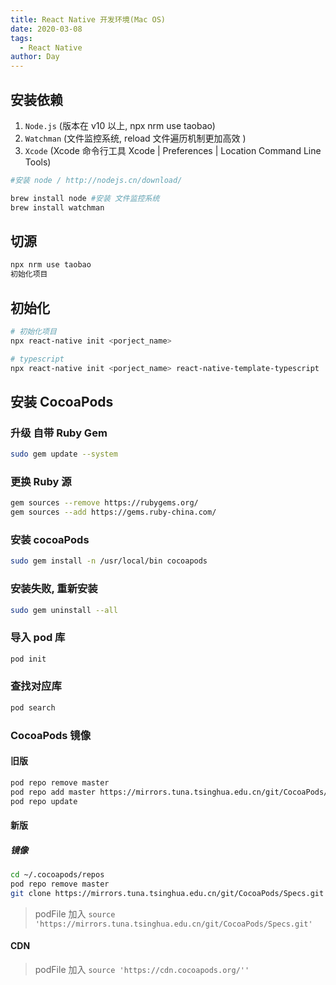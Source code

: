 ```yaml
---
title: React Native 开发环境(Mac OS)
date: 2020-03-08
tags:
  - React Native
author: Day
---
```


## 安装依赖

1. `Node.js` (版本在 v10 以上, npx nrm use taobao)
2. `Watchman` (文件监控系统, reload 文件遍历机制更加高效 )
3. `Xcode` (Xcode 命令行工具 Xcode | Preferences | Location Command Line Tools)

```sh
#安装 node / http://nodejs.cn/download/

brew install node #安装 文件监控系统
brew install watchman
```

## 切源

```sh
npx nrm use taobao
初始化项目

```

## 初始化

```sh
# 初始化项目
npx react-native init <porject_name>

# typescript
npx react-native init <porject_name> react-native-template-typescript
```

## 安装 CocoaPods

### 升级 自带 Ruby Gem

```sh
sudo gem update --system
```

### 更换 Ruby 源

```sh
gem sources --remove https://rubygems.org/
gem sources --add https://gems.ruby-china.com/
```

### 安装 cocoaPods

```sh
sudo gem install -n /usr/local/bin cocoapods
```

### 安装失败, 重新安装

```sh
sudo gem uninstall --all
```

### 导入 pod 库

```sh
pod init
```

### 查找对应库

```sh
pod search
```

### CocoaPods 镜像

#### 旧版

```sh
pod repo remove master
pod repo add master https://mirrors.tuna.tsinghua.edu.cn/git/CocoaPods/Specs.git
pod repo update
```

#### 新版

##### 镜像

```sh
cd ~/.cocoapods/repos
pod repo remove master
git clone https://mirrors.tuna.tsinghua.edu.cn/git/CocoaPods/Specs.git master
```

> podFile 加入 `source 'https://mirrors.tuna.tsinghua.edu.cn/git/CocoaPods/Specs.git'`

#### CDN

> podFile 加入 `source 'https://cdn.cocoapods.org/''`
